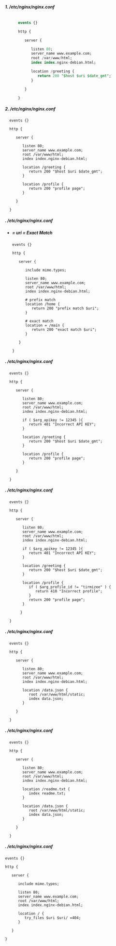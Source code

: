 
##### 1. /etc/nginx/nginx.conf 

```sql

      events {}

      http {

         server {

            listen 80;
            server_name www.example.com;
            root /var/www/html;
            index index.nginx-debian.html;

            location /greeting {
               return 200 "$host $uri $date_gmt";
            }

         }

      }

```

##### 2. /etc/nginx/nginx.conf

      events {}

      http {

         server {

            listen 80;
            server_name www.example.com;
            root /var/www/html;
            index index.nginx-debian.html;

            location /greeting {
               return 200 "$host $uri $date_gmt";
            }
            
            location /profile {
               return 200 "profile page";
            }

         }

      }
      


##### . /etc/nginx/nginx.conf

- ##### = uri = Exact Match

      events {}

      http {

         server {

            include mime.types;

            listen 80;
            server_name www.example.com;
            root /var/www/html;
            index index.nginx-debian.html;

            # prefix match
            location /home {
               return 200 "prefix match $uri";
            }

            # exact match
            location = /main {
               return 200 "exact match $uri";
            }

         }

      }

##### . /etc/nginx/nginx.conf

      events {}

      http {

         server {

            listen 80;
            server_name www.example.com;
            root /var/www/html;
            index index.nginx-debian.html;

            if ( $arg_apikey != 12345 ){
               return 401 "Incorrect API KEY";
            }

            location /greeting {
               return 200 "$host $uri $date_gmt";
            }
            
            location /profile {
               return 200 "profile page";
            }

         }

      }

##### . /etc/nginx/nginx.conf

      events {}
      
      http {

         server {

            listen 80;
            server_name www.example.com;
            root /var/www/html;
            index index.nginx-debian.html;

            if ( $arg_apikey != 12345 ){
               return 401 "Incorrect API KEY";
            }

            location /greeting {
               return 200 "$host $uri $date_gmt";
            }

            location /profile {
               if ( $arg_profile_id != "tirmizee" ) {
                  return 410 "Incorrect profile";
               }
               return 200 "profile page";
            }

           }

      }


##### . /etc/nginx/nginx.conf

      events {}

      http {

         server {

            listen 80;
            server_name www.example.com;
            root /var/www/html;
            index index.nginx-debian.html;

            location /data.json {
               root /var/www/html/static;
               index data.json;
            }

         }

      }

##### . /etc/nginx/nginx.conf

      events {}

      http {

         server {

            listen 80;
            server_name www.example.com;
            root /var/www/html;
            index index.nginx-debian.html;

            location /readme.txt {
               index readme.txt;
            }

            location /data.json {
               root /var/www/html/static;
               index data.json;
            }

         }

      }

##### . /etc/nginx/nginx.conf

    events {}

    http {

       server {

          include mime.types;

          listen 80;
          server_name www.example.com;
          root /var/www/html;
          index index.nginx-debian.html;

          location / {
             try_files $uri $uri/ =404;
          }

       }

    }
